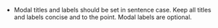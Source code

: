 - Modal titles and labels should be set in sentence case. Keep all titles and labels concise and to the point. Modal labels are optional.  